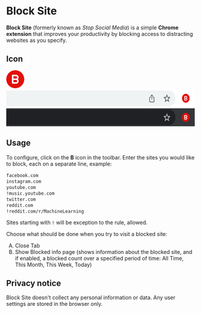 # Block Site

**Block Site** (formerly known as _Stop Social Media_) is a simple **Chrome extension** that improves your productivity by blocking access to distracting websites as you specify.

## Icon

<img src="public/icon_128.png" height="48">

<img src="public/toolbar/light.png" height="48">
<img src="public/toolbar/dark.png" height="48">

## Usage

To configure, click on the **B** icon in the toolbar. Enter the sites you would like to block, each on a separate line, example:

```
facebook.com
instagram.com
youtube.com
!music.youtube.com
twitter.com
reddit.com
!reddit.com/r/MachineLearning
```

Sites starting with `!` will be exception to the rule, allowed.

Choose what should be done when you try to visit a blocked site:

<ol type="A">
<li>Close Tab</li>
<li>Show Blocked info page (shows information about the blocked site, and if enabled, a blocked count over a specified period of time: All Time, This Month, This Week, Today)</li>
</ol>

## Privacy notice

Block Site doesn't collect any personal information or data.
Any user settings are stored in the browser only.
